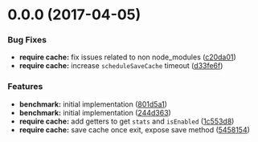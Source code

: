 <a name="0.0.0"></a>
# 0.0.0 (2017-04-05)


### Bug Fixes

* **require cache:** fix issues related to non node_modules ([c20da01](https://github.com/alan-agius4/speedy-require-cache/commit/c20da01))
* **require cache:** increase `scheduleSaveCache`  timeout ([d33fe6f](https://github.com/alan-agius4/speedy-require-cache/commit/d33fe6f))


### Features

* **benchmark:** initial implementation ([801d5a1](https://github.com/alan-agius4/speedy-require-cache/commit/801d5a1))
* **benchmark:** initial implementation ([244d363](https://github.com/alan-agius4/speedy-require-cache/commit/244d363))
* **require cache:** add getters  to get `stats` and `isEnabled` ([1c553d8](https://github.com/alan-agius4/speedy-require-cache/commit/1c553d8))
* **require cache:** save cache once exit, expose save method ([5458154](https://github.com/alan-agius4/speedy-require-cache/commit/5458154))



